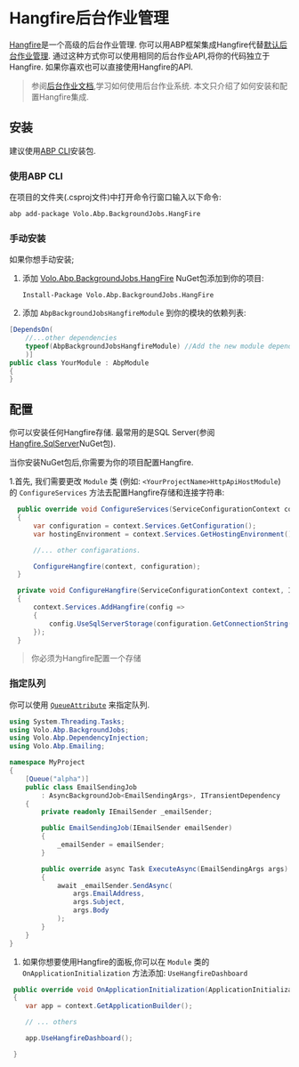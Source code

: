 # Hangfire后台作业管理

[Hangfire](https://www.hangfire.io/)是一个高级的后台作业管理. 你可以用ABP框架集成Hangfire代替[默认后台作业管理](Background-Jobs.md). 通过这种方式你可以使用相同的后台作业API,将你的代码独立于Hangfire. 如果你喜欢也可以直接使用Hangfire的API.

> 参阅[后台作业文档](Background-Jobs.md),学习如何使用后台作业系统. 本文只介绍了如何安装和配置Hangfire集成.

## 安装

建议使用[ABP CLI](CLI.md)安装包.

### 使用ABP CLI

在项目的文件夹(.csproj文件)中打开命令行窗口输入以下命令:

````bash
abp add-package Volo.Abp.BackgroundJobs.HangFire
````

### 手动安装

如果你想手动安装;

1. 添加 [Volo.Abp.BackgroundJobs.HangFire](https://www.nuget.org/packages/Volo.Abp.BackgroundJobs.HangFire) NuGet包添加到你的项目:

   ````
   Install-Package Volo.Abp.BackgroundJobs.HangFire
   ````

2. 添加 `AbpBackgroundJobsHangfireModule` 到你的模块的依赖列表:

````csharp
[DependsOn(
    //...other dependencies
    typeof(AbpBackgroundJobsHangfireModule) //Add the new module dependency
    )]
public class YourModule : AbpModule
{
}
````

## 配置

你可以安装任何Hangfire存储. 最常用的是SQL Server(参阅[Hangfire.SqlServer](https://www.nuget.org/packages/Hangfire.SqlServer)NuGet包).

当你安装NuGet包后,你需要为你的项目配置Hangfire.

1.首先, 我们需要更改 `Module` 类 (例如: `<YourProjectName>HttpApiHostModule`) 的 `ConfigureServices` 方法去配置Hangfire存储和连接字符串:

````csharp
  public override void ConfigureServices(ServiceConfigurationContext context)
  {
      var configuration = context.Services.GetConfiguration();
      var hostingEnvironment = context.Services.GetHostingEnvironment();

      //... other configarations.

      ConfigureHangfire(context, configuration);
  }

  private void ConfigureHangfire(ServiceConfigurationContext context, IConfiguration configuration)
  {
      context.Services.AddHangfire(config =>
      {
          config.UseSqlServerStorage(configuration.GetConnectionString("Default"));
      });
  }
````

> 你必须为Hangfire配置一个存储

### 指定队列

你可以使用 [`QueueAttribute`](https://docs.hangfire.io/en/latest/background-processing/configuring-queues.html) 来指定队列.

````csharp
using System.Threading.Tasks;
using Volo.Abp.BackgroundJobs;
using Volo.Abp.DependencyInjection;
using Volo.Abp.Emailing;

namespace MyProject
{
    [Queue("alpha")]
    public class EmailSendingJob
        : AsyncBackgroundJob<EmailSendingArgs>, ITransientDependency
    {
        private readonly IEmailSender _emailSender;

        public EmailSendingJob(IEmailSender emailSender)
        {
            _emailSender = emailSender;
        }

        public override async Task ExecuteAsync(EmailSendingArgs args)
        {
            await _emailSender.SendAsync(
                args.EmailAddress,
                args.Subject,
                args.Body
            );
        }
    }
}
````

1. 如果你想要使用Hangfire的面板,你可以在 `Module` 类的 `OnApplicationInitialization` 方法添加: `UseHangfireDashboard`

````csharp
 public override void OnApplicationInitialization(ApplicationInitializationContext context)
 {
    var app = context.GetApplicationBuilder();

    // ... others

    app.UseHangfireDashboard();

 }
````